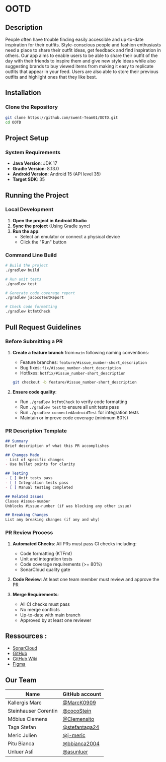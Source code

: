 # OOTD 

## Description
People often have trouble finding easily accessible and up-to-date inspiration for their outfits. 
Style-conscious people and fashion enthusiasts need a place to share their outfit ideas, get 
feedback and find inspiration in others. Our app aims to enable users to be able to share their 
outfit of the day with their friends to inspire them and give new style ideas while also suggesting 
brands to buy viewed items from making it easy to replicate outfits that appear in your feed. Users 
are also able to store their previous outfits and highlight ones that they like best.

## Installation

### Clone the Repository
```bash
git clone https://github.com/swent-Team01/OOTD.git
cd OOTD
```

## Project Setup

### System Requirements
- **Java Version**: JDK 17
- **Gradle Version**: 8.13.0
- **Android Version**: Android 15 (API level 35)
- **Target SDK**: 35

## Running the Project

### Local Development
1. **Open the project in Android Studio**
2. **Sync the project** (Using Gradle sync)
3. **Run the app**:
   - Select an emulator or connect a physical device
   - Click the "Run" button

### Command Line Build
```bash
# Build the project
./gradlew build

# Run unit tests
./gradlew test

# Generate code coverage report
./gradlew jacocoTestReport

# Check code formatting
./gradlew ktfmtCheck
```

## Pull Request Guidelines

### Before Submitting a PR

1. **Create a feature branch** from `main` following naming conventions:

   - Feature branches: `feature/#issue_number-short_description`
   - Bug fixes: `fix/#issue_number-short_description`
   - Hotfixes: `hotfix/#issue_number-short_description`

   ```bash
   git checkout -b feature/#issue_number-short_description
   ```
  
2. **Ensure code quality**:
   - Run `./gradlew ktfmtCheck` to verify code formatting
   - Run `./gradlew test` to ensure all unit tests pass
   - Run `./gradlew connectedAndroidTest` for integration tests
   - Maintain or improve code coverage (minimum 80%)

### PR Description Template

```markdown
## Summary
Brief description of what this PR accomplishes

## Changes Made
- List of specific changes
- Use bullet points for clarity

## Testing
- [ ] Unit tests pass
- [ ] Integration tests pass
- [ ] Manual testing completed

## Related Issues
Closes #issue-number
Unblocks #issue-number (if was blocking any other issue)

## Breaking Changes
List any breaking changes (if any and why)
```

### PR Review Process

1. **Automated Checks**: All PRs must pass CI checks including:
   - Code formatting (KTFmt)
   - Unit and integration tests
   - Code coverage requirements (>= 80%)
   - SonarCloud quality gate

2. **Code Review**: At least one team member must review and approve the PR

3. **Merge Requirements**:
   - All CI checks must pass
   - No merge conflicts
   - Up-to-date with main branch
   - Approved by at least one reviewer

## Ressources :
- [SonarCloud](https://sonarcloud.io/organizations/swent-team01/projects)
- [GitHub](https://github.com/swent-Team01/OOTD)
- [GitHub Wiki](https://github.com/swent-Team01/OOTD/wiki)
- [Figma](https://www.figma.com/design/EQfCuEx3jJpUSZ3NKc4DE5/stefan.taga-s-team-library?t=1rG02nxGubCxY31q-0)

## Our Team
| Name                 | GitHub account                                   |
|----------------------|--------------------------------------------------|
| Kallergis Marc       | [@MarcK0909](https://github.com/MarcK0909)       |
| Steinhauser Corentin | [@cocoStein](https://github.com/cocoStein)       |
| Möbius  Clemens      | [@Clemensito](https://github.com/Clemensito)     |
| Taga    Stefan       | [@stefantaga24](https://github.com/stefantaga24) |
| Meric  Julien        | [@j-meric](https://github.com/j-meric)           |
| Pitu  Bianca         | [@bbianca2004](https://github.com/bbianca2004)   |
| Unluer  Aslì         | [@asunluer](https://github.com/asunluer)         |
